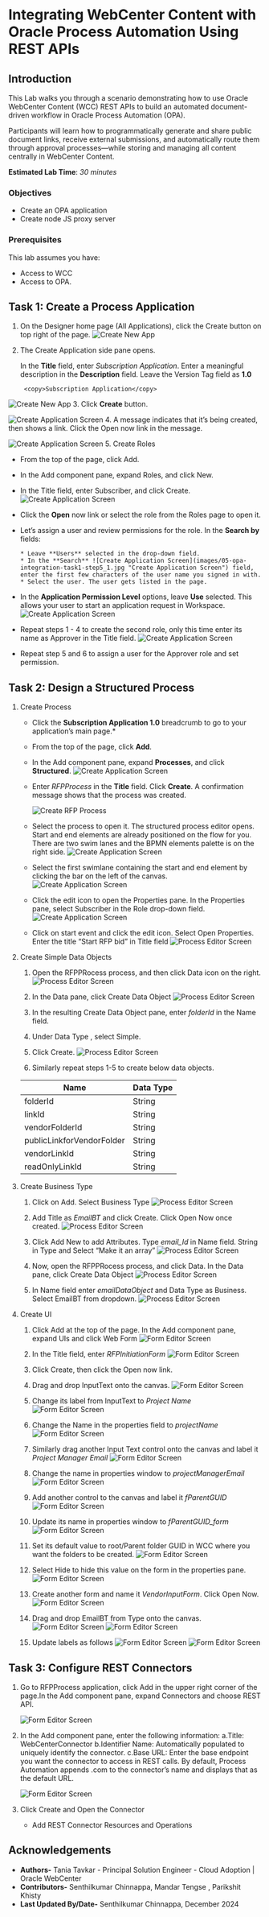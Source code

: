 # Integrating WebCenter Content with Oracle Process Automation Using REST APIs

## Introduction

This Lab walks you through a scenario demonstrating how to use Oracle WebCenter Content (WCC) REST APIs to build an automated document-driven workflow in Oracle Process Automation (OPA).

Participants will learn how to programmatically generate and share public document links, receive external submissions, and automatically route them through approval processes—while storing and managing all content centrally in WebCenter Content.

**Estimated Lab Time**: *30 minutes*

### Objectives

* Create an OPA application
* Create node JS proxy server

### Prerequisites

This lab assumes you have:

* Access to WCC
* Access to OPA.

## Task 1: Create a Process Application

1. On the Designer home page (All Applications), click the Create button on top right of the page.
  ![Create New App](images/05-opa-integration-task1-step1.jpg "Create New App")

2. The Create Application side pane opens.

   In the **Title** field, enter *Subscription Application*. Enter a meaningful description in the **Description** field. Leave the Version Tag field as **1.0**

        <copy>Subscription Application</copy>

  ![Create New App](images/05-opa-integration-task1-step2.jpg "Create New App")
3. Click **Create** button.

  ![Create Application Screen](images/05-opa-integration-task1-step3.jpg "Create Application Screen")
4. A message indicates that it’s being created, then shows a link. Click the Open now link in the message.

  ![Create Application Screen](images/05-opa-integration-task1-step4.jpg "Create Application Screen")
5. Create Roles

* From the top of the page, click Add.

* In the Add component pane, expand Roles, and click New.

* In the Title field, enter Subscriber, and click Create.
      ![Create Application Screen](images/05-opa-integration-task1-step5.jpg "Create Application Screen")

* Click the **Open** now link or select the role from the Roles page to open it.

* Let’s assign a user and review permissions for the role. In the **Search by** fields:

      * Leave **Users** selected in the drop-down field.
      * In the **Search** ![Create Application Screen](images/05-opa-integration-task1-step5_1.jpg "Create Application Screen") field, enter the first few characters of the user name you signed in with.
      * Select the user. The user gets listed in the page.

* In the **Application Permission Level** options, leave **Use** selected. This allows your user to start an application request in Workspace.
   ![Create Application Screen](images/05-opa-integration-task1-step5_2.jpg "Create Application Screen")

* Repeat steps 1 - 4 to create the second role, only this time enter its name as Approver in the Title field.
   ![Create Application Screen](images/05-opa-integration-task1-step5_3.jpg "Create Application Screen")

* Repeat step 5 and 6 to assign a user for the Approver role and set permission.

## Task 2: Design a Structured Process

   1. Create Process

      * Click the **Subscription Application 1.0** breadcrumb to go to your application’s main page.*

      * From the top of the page, click **Add**.

      * In the Add component pane, expand **Processes**, and click **Structured**.
         ![Create Application Screen](images/05-opa-integration-task1-step5_4.jpg "Create Application Screen")

      * Enter *RFPProcess* in the **Title** field. Click **Create**. A confirmation message shows that the process was created.

         ![Create RFP Process](images/05-opa-integration-task1-step6_1.jpg "Create RFP Process")

      * Select the process to open it. The structured process editor opens. Start and end elements are already positioned on the flow for you. There are two swim lanes and the BPMN elements palette is on the right side.
         ![Create Application Screen](images/05-opa-integration-task1-step6_2.jpg "Create Application Screen")

      * Select the first swimlane containing the start and end element by clicking the bar on the left of the canvas.
         ![Create Application Screen](images/05-opa-integration-task1-step6_3.jpg "Create Application Screen")

      * Click the edit icon to open the Properties pane. In the Properties pane, select Subscriber in the Role drop-down field.
         ![Create Application Screen](images/05-opa-integration-task1-step6_4.jpg "Create Application Screen")

      * Click on start event and click the edit icon. Select Open Properties. Enter the title “Start RFP bid” in Title field
         ![Process Editor Screen](images/05-opa-integration-task1-step6_5.jpg "Process Editor Screen")

   2. Create Simple Data Objects
      1. Open the RFPPRocess process, and then click Data icon on the right.
         ![Process Editor Screen](images/05-opa-integration-task2-step2_1.png "Process Editor Screen")

      2. In the Data pane, click Create Data Object
         ![Process Editor Screen](images/05-opa-integration-task2-step2_2.png "Process Editor Screen")

      3. In the resulting Create Data Object pane, enter *folderId* in the Name field.

      4. Under Data Type , select Simple.

      5. Click Create.
         ![Process Editor Screen](images/05-opa-integration-task2-step2_3.png "Process Editor Screen")

      6. Similarly repeat steps 1-5 to create below data objects.

      | **Name**                  | **Data Type**   |
      |---------------------------|-----------------|
      | folderId                  | String          |
      | linkId                    | String          |
      | vendorFolderId            | String          |
      | publicLinkforVendorFolder | String          |
      | vendorLinkId              | String          |
      | readOnlyLinkId            | String          |

   3. Create Business Type
      1. Click on Add. Select Business Type
        ![Process Editor Screen](images/05-opa-integration-task2-step3_1.png "Process Editor Screen")

      2. Add Title as *EmailBT* and click Create. Click Open Now once created.
        ![Process Editor Screen](images/05-opa-integration-task2-step3_2.png "Process Editor Screen")

      3. Click Add New to add Attributes. Type *email_Id* in Name field. String in Type and Select “Make it an array”
        ![Process Editor Screen](images/05-opa-integration-task2-step3_3.png "Process Editor Screen")

      4. Now, open the  RFPPRocess process, and click Data. In the Data pane, click Create Data Object
        ![Process Editor Screen](images/05-opa-integration-task2-step3_4.png "Process Editor Screen")

      5. In Name field enter *emailDataObject* and Data Type as Business. Select EmailBT from dropdown.
        ![Process Editor Screen](images/05-opa-integration-task2-step3_5.png "Process Editor Screen")

   4. Create UI
      1. Click Add at the top of the page. In the Add component pane, expand UIs and click Web Form
         ![Form Editor Screen](images/05-opa-integration-task2-step4_1.png "Form Editor Screen")

      2. In the Title field, enter *RFPInitiationForm*
         ![Form Editor Screen](images/05-opa-integration-task2-step4_2.png "Form Editor Screen")

      3. Click Create, then click the Open now link.

      4. Drag and drop InputText onto the canvas.
         ![Form Editor Screen](images/05-opa-integration-task2-step4_3.png "Form Editor Screen")

      5. Change its label from InputText to *Project Name*
         ![Form Editor Screen](images/05-opa-integration-task2-step4_4.png "Form Editor Screen")

      6. Change the Name in the properties field to *projectName*
         ![Form Editor Screen](images/05-opa-integration-task2-step4_5.png "Form Editor Screen")

      7. Similarly drag another Input Text control onto the canvas and label it *Project Manager Email*
         ![Form Editor Screen](images/05-opa-integration-task2-step4_6.png "Form Editor Screen")

      8. Change the name in properties window to *projectManagerEmail*
         ![Form Editor Screen](images/05-opa-integration-task2-step4_7.png "Form Editor Screen")

      9. Add another control to the canvas and label it *fParentGUID*
         ![Form Editor Screen](images/05-opa-integration-task2-step4_8.png "Form Editor Screen")

      10. Update its name in properties window to *fParentGUID_form*
         ![Form Editor Screen](images/05-opa-integration-task2-step4_9.png "Form Editor Screen")

      11. Set its default value to root/Parent folder GUID in WCC where you want the folders to be created.
         ![Form Editor Screen](images/05-opa-integration-task2-step4_10.png "Form Editor Screen")

      12. Select Hide to hide this value on the form in the properties pane.
         ![Form Editor Screen](images/05-opa-integration-task2-step4_11.png "Form Editor Screen")

      13. Create another form and name it *VendorInputForm*. Click Open Now.
         ![Form Editor Screen](images/05-opa-integration-task2-step4_12.png "Form Editor Screen")

      14. Drag and drop EmailBT from Type onto the canvas.
         ![Form Editor Screen](images/05-opa-integration-task2-step4_13.png "Form Editor Screen")
         ![Form Editor Screen](images/05-opa-integration-task2-step4_14.png "Form Editor Screen")

      15. Update labels as follows
         ![Form Editor Screen](images/05-opa-integration-task2-step4_15.png "Form Editor Screen")
         ![Form Editor Screen](images/05-opa-integration-task2-step4_15.png "Form Editor Screen")

## Task 3: Configure REST Connectors

   1. Go to RFPProcess application, click Add in the upper right corner of the page.In the Add component pane, expand Connectors and choose REST API.

      ![Form Editor Screen](images/05-opa-integration-task3-step1_1.png "Form Editor Screen")

   2. In the Add component pane, enter the following information:
      a.Title: WebCenterConnector
      b.Identifier Name: Automatically populated to uniquely identify the connector.
      c.Base URL: Enter the base endpoint you want the connector to access in REST calls. By default, Process Automation appends .com to the connector’s name and displays that as the default URL.

      ![Form Editor Screen](images/05-opa-integration-task3-step2_1.png "Form Editor Screen")

   3. Click Create and Open the Connector

      * Add REST Connector Resources and Operations


## Acknowledgements

* **Authors-** Tania Tavkar -  Principal Solution Engineer - Cloud Adoption | Oracle WebCenter
* **Contributors-** Senthilkumar Chinnappa, Mandar Tengse , Parikshit Khisty
* **Last Updated By/Date-** Senthilkumar Chinnappa, December 2024
